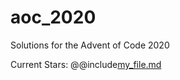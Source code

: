 # aoc_2020
Solutions for the Advent of Code 2020

Current Stars:
@@include[my_file.md](star_count.md)
